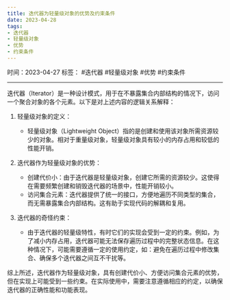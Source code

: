 ```yaml
---
title: 迭代器为轻量级对象的优势及约束条件
date: 2023-04-28
tags: 
- 迭代器 
- 轻量级对象 
- 优势 
- 约束条件
---
```


时间：2023-04-27
标签： #迭代器 #轻量级对象 #优势 #约束条件

---

迭代器（Iterator）是一种设计模式，用于在不暴露集合内部结构的情况下，访问一个聚合对象的各个元素。以下是对上述内容的逻辑关系解释：

1. 轻量级对象的定义：
   - 轻量级对象（Lightweight Object）指的是创建和使用该对象所需资源较少的对象。相对于重量级对象，轻量级对象具有较小的内存占用和较低的性能开销。

2. 迭代器作为轻量级对象的优势：
   - 创建代价小：由于迭代器是轻量级对象，创建它所需的资源较少。这使得在需要频繁创建和销毁迭代器的场景中，性能开销较小。
   - 访问集合元素：迭代器提供了统一的接口，方便地遍历不同类型的集合，而无需暴露集合内部结构。这有助于实现代码的解耦和复用。

3. 迭代器的奇怪约束：
   - 由于迭代器的轻量级特性，有时它们的实现会受到一定的约束。例如，为了减小内存占用，迭代器可能无法保存遍历过程中的完整状态信息。在这种情况下，可能需要遵循一定的使用约定，如：避免在遍历过程中修改集合、确保多个迭代器之间互不干扰等。

综上所述，迭代器作为轻量级对象，具有创建代价小、方便访问集合元素的优势，但在实现上可能受到一些约束。在实际使用中，需要注意遵循相应的约定，以确保迭代器的正确性能和功能表现。